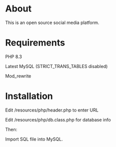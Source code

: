 # About

This is an open source social media platform.

# Requirements

PHP 8.3

Latest MySQL (STRICT_TRANS_TABLES disabled)

Mod_rewrite

# Installation

Edit /resources/php/header.php to enter URL 

Edit /resources/php/db.class.php for database info

Then:

Import SQL file into MySQL.

